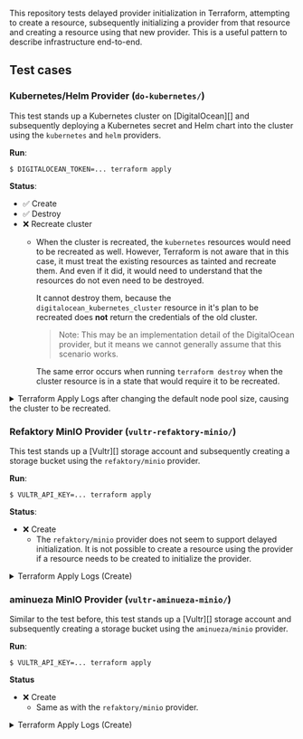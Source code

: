 
This repository tests delayed provider initialization in Terraform, attempting to create a resource, subsequently
initializing a provider from that resource and creating a resource using that new provider. This is a useful pattern
to describe infrastructure end-to-end.

## Test cases

### Kubernetes/Helm Provider (`do-kubernetes/`)

This test stands up a Kubernetes cluster on [DigitalOcean][] and subsequently deploying a Kubernetes secret and
Helm chart into the cluster using the `kubernetes` and `helm` providers.

__Run__:

    $ DIGITALOCEAN_TOKEN=... terraform apply

__Status__:

* ✅ Create
* ✅ Destroy
* ❌ Recreate cluster
    * When the cluster is recreated, the `kubernetes` resources would need to be recreated as well. However, Terraform
      is not aware that in this case, it must treat the existing resources as tainted and recreate them. And even if
      it did, it would need to understand that the resources do not even need to be destroyed.

      It cannot destroy them, because the `digitalocean_kubernetes_cluster` resource in it's plan to be recreated does
      __not__ return the credentials of the old cluster. 

      > Note: This may be an implementation detail of the DigitalOcean provider, but it means we cannot generally
      > assume that this scenario works.

      The same error occurs when running `terraform destroy` when the cluster resource is in a state that would require
      it to be recreated.

<details><summary>Terraform Apply Logs after changing the default node pool size, causing the cluster to be recreated.</summary>

<pre>
> DIGITALOCEAN_TOKEN=... terraform apply 
digitalocean_kubernetes_cluster.main: Refreshing state... [id=25abff0c-ee6d-452c-95dd-db7c5cb2330a]
helm_release.ingress_nginx: Refreshing state... [id=ingress-nginx]
kubernetes_secret.test: Refreshing state... [id=default/test]

Terraform used the selected providers to generate the following execution plan. Resource actions are indicated with the following symbols:
-/+ destroy and then create replacement

Terraform planned the following actions, but then encountered a problem:

  # digitalocean_kubernetes_cluster.main must be replaced
-/+ resource "digitalocean_kubernetes_cluster" "main" {
      - auto_upgrade         = false -> null
      ~ cluster_subnet       = "10.244.0.0/16" -> (known after apply)
      ~ created_at           = "2023-04-29 12:35:47 +0000 UTC" -> (known after apply)
      ~ endpoint             = "https://25abff0c-ee6d-452c-95dd-db7c5cb2330a.k8s.ondigitalocean.com" -> (known after apply)
      ~ id                   = "25abff0c-ee6d-452c-95dd-db7c5cb2330a" -> (known after apply)
      + ipv4_address         = (known after apply)
      ~ kube_config          = (sensitive value)
        name                 = "do-kubernetes"
      ~ service_subnet       = "10.245.0.0/16" -> (known after apply)
      ~ status               = "running" -> (known after apply)
      - tags                 = [] -> null
      ~ updated_at           = "2023-04-29 12:45:31 +0000 UTC" -> (known after apply)
      ~ urn                  = "do:kubernetes:25abff0c-ee6d-452c-95dd-db7c5cb2330a" -> (known after apply)
      ~ vpc_uuid             = "c9d34c7b-7592-4d89-9ab8-317241c5aa87" -> (known after apply)
        # (5 unchanged attributes hidden)

      - maintenance_policy {
          - day        = "any" -> null
          - duration   = "4h0m0s" -> null
          - start_time = "23:00" -> null
        }

      ~ node_pool {
          ~ actual_node_count = 1 -> (known after apply)
          ~ id                = "2f9497ba-4ef2-4acc-85c2-c24c6222a4cb" -> (known after apply)
          - labels            = {} -> null
          - max_nodes         = 0 -> null
          - min_nodes         = 0 -> null
            name              = "default"
          ~ nodes             = [
              - {
                  - created_at = "2023-04-29 12:35:47 +0000 UTC"
                  - droplet_id = "352948881"
                  - id         = "ed1b2af4-78fd-4a84-94b4-eabd4a8bf66e"
                  - name       = "default-f729x"
                  - status     = "running"
                  - updated_at = "2023-04-29 12:37:57 +0000 UTC"
                },
            ] -> (known after apply)
          ~ size              = "s-2vcpu-2gb" -> "s-4vcpu-2gb" # forces replacement
          - tags              = [] -> null
            # (2 unchanged attributes hidden)
        }
    }

Plan: 1 to add, 0 to change, 1 to destroy.
╷
│ Error: Get "http://localhost/api/v1/namespaces/default/secrets/test": dial tcp [::1]:80: connect: connection refused
│ 
│   with kubernetes_secret.test,
│   on main.tf line 34, in resource "kubernetes_secret" "test":
│   34: resource "kubernetes_secret" "test" {
│ 
╵
╷
│ Error: Kubernetes cluster unreachable: invalid configuration: no configuration has been provided, try setting KUBERNETES_MASTER environment variable
│ 
│   with helm_release.ingress_nginx,
│   on main.tf line 44, in resource "helm_release" "ingress_nginx":
│   44: resource "helm_release" "ingress_nginx" {
│ 
╵
</pre>
</details>

### Refaktory MinIO Provider (`vultr-refaktory-minio/`)

This test stands up a [Vultr][] storage account and subsequently creating a storage bucket using the `refaktory/minio`
provider.

__Run__:

    $ VULTR_API_KEY=... terraform apply

__Status__:

* ❌ Create
    * The `refaktory/minio` provider does not seem to support delayed initialization. It is not possible to create a
        resource using the provider if a resource needs to be created to initialize the provider.

<details><summary>Terraform Apply Logs (Create)</summary>

<pre>
> VULTR_API_KEY=... terraform apply
data.vultr_object_storage_cluster.ams: Reading...
data.vultr_object_storage_cluster.ams: Read complete after 1s

Terraform used the selected providers to generate the following execution plan. Resource actions are indicated with the following symbols:
  + create

Terraform planned the following actions, but then encountered a problem:

  # vultr_object_storage.main will be created
  + resource "vultr_object_storage" "main" {
      + cluster_id    = 6
      + date_created  = (known after apply)
      + id            = (known after apply)
      + label         = "test-storage"
      + location      = (known after apply)
      + region        = (known after apply)
      + s3_access_key = (sensitive value)
      + s3_hostname   = (known after apply)
      + s3_secret_key = (sensitive value)
      + status        = (known after apply)
    }

Plan: 1 to add, 0 to change, 0 to destroy.
╷
│ Error: Endpoint:  does not follow ip address or domain name standards.
│ 
│   with provider["registry.terraform.io/refaktory/minio"],
│   on main.tf line 25, in provider "minio":
│   25: provider "minio" {
│ 
╵
</pre>
</details>

### aminueza MinIO Provider (`vultr-aminueza-minio/`)

Similar to the test before, this test stands up a [Vultr][] storage account and subsequently creating a storage
bucket using the `aminueza/minio` provider.

__Run__:

    $ VULTR_API_KEY=... terraform apply

__Status__

* ❌ Create
    * Same as with the `refaktory/minio` provider.

<details><summary>Terraform Apply Logs (Create)</summary>

<pre>
> VULTR_API_KEY=... terraform apply
data.vultr_object_storage_cluster.ams: Reading...
data.vultr_object_storage_cluster.ams: Read complete after 0s

Terraform used the selected providers to generate the following execution plan. Resource actions are indicated with the following symbols:
  + create

Terraform planned the following actions, but then encountered a problem:

  # vultr_object_storage.main will be created
  + resource "vultr_object_storage" "main" {
      + cluster_id    = 6
      + date_created  = (known after apply)
      + id            = (known after apply)
      + label         = "test-storage"
      + location      = (known after apply)
      + region        = (known after apply)
      + s3_access_key = (sensitive value)
      + s3_hostname   = (known after apply)
      + s3_secret_key = (sensitive value)
      + status        = (known after apply)
    }

Plan: 1 to add, 0 to change, 0 to destroy.
╷
│ Error: [FATAL] client creation failed (client): Endpoint:  does not follow ip address or domain name standards.
│ 
│   with provider["registry.terraform.io/aminueza/minio"],
│   on main.tf line 25, in provider "minio":
│   25: provider "minio" {
│ 
╵
</pre>
</details>
